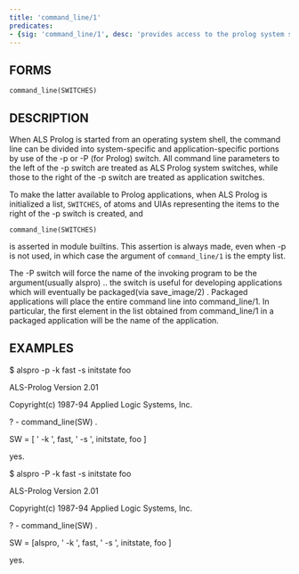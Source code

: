 ```yaml
---
title: 'command_line/1'
predicates:
- {sig: 'command_line/1', desc: 'provides access to the prolog system start-up command line'}
---
```


## FORMS
```
command_line(SWITCHES)
```
## DESCRIPTION

When ALS Prolog is started from an operating system shell, the command line can be divided into system-specific and application-specific portions by use of the -p or -P (for Prolog) switch. All command line parameters to the left of the -p switch are treated as ALS Prolog system switches, while those to the right of the -p switch are treated as application switches.

To make the latter available to Prolog applications, when ALS Prolog is initialized a list, `SWITCHES`, of atoms and UIAs representing the items to the right of the -p switch is created, and
```
command_line(SWITCHES)
```
is asserted in module builtins. This assertion is always made, even when -p is not used, in which case the argument of `command_line/1` is the empty list.

The -P switch will force the name of the invoking program to be the argument(usually alspro) .. the switch is useful for developing applications which will eventually be packaged(via save_image/2) . Packaged applications will place the entire command line into command_line/1. In particular, the first element in the list obtained from command_line/1 in a packaged application will be the name of the application.


## EXAMPLES

$ alspro -p -k fast -s initstate foo

ALS-Prolog Version 2.01

Copyright(c) 1987-94 Applied Logic Systems, Inc.


? - command_line(SW) .


SW = [ ' -k ', fast, ' -s ', initstate, foo ]


yes.


$ alspro -P -k fast -s initstate foo

ALS-Prolog Version 2.01

Copyright(c) 1987-94 Applied Logic Systems, Inc.


? - command_line(SW) .


SW = [alspro, ' -k ', fast, ' -s ', initstate, foo ]


yes.

